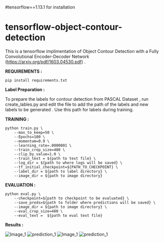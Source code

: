 #tensorflow==1.13.1 for installation


# tensorflow-object-contour-detection

This is a tensorflow implimentation of Object Contour Detection with a Fully Convolutional Encoder-Decoder Network (https://arxiv.org/pdf/1603.04530.pdf) . 

**REQUIREMENTS :**

```
pip install requirements.txt
```
**Label Preparation :**

To prepare the labels for contour detection from PASCAL Dataset , run create_lables.py and edit the file to add the path of the labels and new labels to be generated . Use this path for labels during training. 

**TRAINING :**

```
python train.py \
    --max_to_keep=50 \
    --Epochs=100 \
    --momentum=0.9 \
    --learning_rate=.0000001 \
    --train_crop_size=480 \
    --clip_by_value=1.0 \
    --train_text = ${path to text file} \
    --log_dir = ${path to where logs will be saved} \
    --tf_initial_checkpoint=${PATH_TO_CHECKPOINT} \
    --label_dir = ${path to label directory} \
    --image_dir = ${path to image directory}
```
**EVALUATION :**
```
python eval.py \
    --checkpoint=${path to checkpoint to be evaluated} \
    --save_preds=${path to folder where predictions will be saved} \
    --image_dir = ${path to image directory} \
    --eval_crop_size=480 \
    --eval_text =  ${path to eval text file}

```
**Results :**

<img src="./000999.jpg" alt="Image_1"/>

<img src="./000999.png" alt="prediction_1"/>

<img src="./000129.jpg" alt="Image_1"/>

<img src="./000129.png" alt="prediction_1"/>
